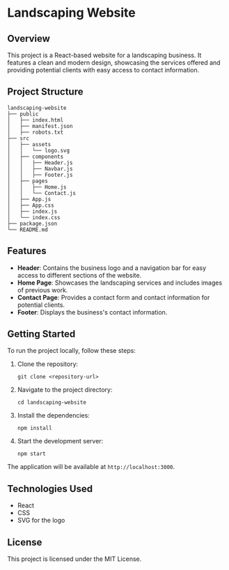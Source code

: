 # Landscaping Website

## Overview
This project is a React-based website for a landscaping business. It features a clean and modern design, showcasing the services offered and providing potential clients with easy access to contact information.

## Project Structure
```
landscaping-website
├── public
│   ├── index.html
│   ├── manifest.json
│   ├── robots.txt
├── src
│   ├── assets
│   │   └── logo.svg
│   ├── components
│   │   ├── Header.js
│   │   ├── Navbar.js
│   │   ├── Footer.js
│   ├── pages
│   │   ├── Home.js
│   │   └── Contact.js
│   ├── App.js
│   ├── App.css
│   ├── index.js
│   └── index.css
├── package.json
└── README.md
```

## Features
- **Header**: Contains the business logo and a navigation bar for easy access to different sections of the website.
- **Home Page**: Showcases the landscaping services and includes images of previous work.
- **Contact Page**: Provides a contact form and contact information for potential clients.
- **Footer**: Displays the business's contact information.

## Getting Started
To run the project locally, follow these steps:

1. Clone the repository:
   ```
   git clone <repository-url>
   ```

2. Navigate to the project directory:
   ```
   cd landscaping-website
   ```

3. Install the dependencies:
   ```
   npm install
   ```

4. Start the development server:
   ```
   npm start
   ```

The application will be available at `http://localhost:3000`.

## Technologies Used
- React
- CSS
- SVG for the logo

## License
This project is licensed under the MIT License.